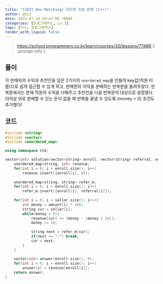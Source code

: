 ```yaml
---
title: "[2021 Dev-Matching] 다단계 칫솔 판매 (C++)"
author: gh13
date: 2023-07-10 19:47:00 +0800
categories: [프로그래머스, Lv.3]
tags: [C++, 프로그래머스]
render_with_liquid: false
---
```


> <https://school.programmers.co.kr/learn/courses/30/lessons/77486>
{: .prompt-info }

## 풀이

각 판매자의 수익과 추천인을 담은 2가지의 `unordered_map`을 만들어 key값(직원 이름)으로 쉽게 접근할 수 있게 하고, 판매원의 이익을 분배하는 반복문을 돌려주었다. 반복문에서는 현재 직원의 수익을 더해주고 추천인을 다음 반복문의 대상으로 설정했다. 더이상 위로 분배할 수 있는 돈이 없을 때 반복을 끝낼 수 있도록 (money > 0) 조건도 추가했다!  


## 코드

```cpp
#include <string>
#include <vector>
#include <unordered_map>

using namespace std;

vector<int> solution(vector<string> enroll, vector<string> referral, vector<string> seller, vector<int> amount) {
    unordered_map<string, int> revenue;
    for(int i = 0; i < enroll.size(); i++)
        revenue.insert({enroll[i], 0});
    
    unordered_map<string, string> refer_m;
    for(int i = 0; i < enroll.size(); i++)
        refer_m.insert({enroll[i], referral[i]});
    
    for(int i = 0; i < seller.size(); i++){
        int money = amount[i] * 100;
        string cur = seller[i];
        while(money > 0){
            revenue[cur] += (money - (money / 10));
            money /= 10;
            
            string next = refer_m[cur];
            if(next == "-") break;
            cur = next;
        }
    }
    
    vector<int> answer(enroll.size(), 0);
    for(int i = 0; i < enroll.size(); i++)
        answer[i] = revenue[enroll[i]];
    return answer;
}
```
